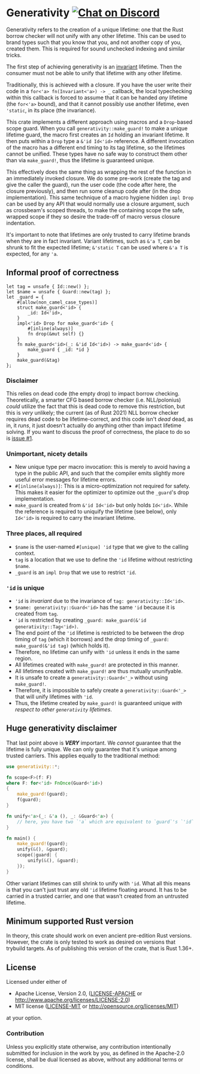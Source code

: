 # Generativity [![Chat on Discord](https://img.shields.io/discord/496481045684944897?style=flat&logo=discord)][Discord]

Generativity refers to the creation of a unique lifetime: one that the Rust
borrow checker will not unify with any other lifetime. This can be used to
brand types such that you know that you, and not another copy of you, created
them. This is required for sound unchecked indexing and similar tricks.

The first step of achieving generativity is an [invariant][variance] lifetime.
Then the consumer must not be able to unify that lifetime with any other lifetime.

Traditionally, this is achieved with a closure. If you have the user write their code in a
`for<'a> fn(Invariant<'a>) -> _` callback, the local typechecking within this callback
is forced to assume that it can be handed _any_ lifetime (the `for<'a>` bound), and that
it cannot possibly use another lifetime, even `'static`, in its place (the invariance).

This crate implements a different approach using macros and a `Drop`-based scope guard.
When you call `generativity::make_guard!` to make a unique lifetime guard, the macro
first creates an `Id` holding an invariant lifetime. It then puts within a `Drop` type
a `&'id Id<'id>` reference. A different invocation of the macro has a different end timing
to its tag lifetime, so the lifetimes cannot be unified. These types have no safe way to
construct them other than via `make_guard!`, thus the lifetime is guaranteed unique.

This effectively does the same thing as wrapping the rest of the function in an
immediately invoked closure. We do some pre-work (create the tag and give the caller the
guard), run the user code (the code after here, the closure previously), and then run
some cleanup code after (in the drop implementation). This same technique of a macro
hygiene hidden `impl Drop` can be used by any API that would normally use a closure
argument, such as crossbeam's scoped threads, to make the containing scope the safe,
wrapped scope if they so desire the trade-off of macro versus closure indentation.

It's important to note that lifetimes are only trusted to carry lifetime brands when they
are in fact invariant. Variant lifetimes, such as `&'a T`, can be shrunk to fit the expected
lifetime; `&'static T` can be used where `&'a T` is expected, for any `'a`.

## Informal proof of correctness

```rust,ignore
let tag = unsafe { Id::new() };
let $name = unsafe { Guard::new(tag) };
let _guard = {
    #[allow(non_camel_case_types)]
    struct make_guard<'id> {
        _id: Id<'id>,
    }
    impl<'id> Drop for make_guard<'id> {
        #[inline(always)]
        fn drop(&mut self) {}
    }
    fn make_guard<'id>(_: &'id Id<'id>) -> make_guard<'id> {
        make_guard { _id: *id }
    }
    make_guard(&tag)
};
```

### Disclaimer

This relies on dead code (the empty drop) to impact borrow checking.
Theoretically, a smarter CFG based borrow checker (i.e. NLL/polonius) *could*
utilize the fact that this is dead code to remove this restriction, but this is
*very* unlikely; the current (as of Rust 2021) NLL borrow checker requires dead
code to be lifetime-correct, and this code isn't *dead* dead, as in, it *runs*,
it just doesn't actually do anything other than impact lifetime solving. If you
want to discuss the proof of correctness, the place to do so is [issue #1].

[issue #1]: https://github.com/CAD97/generativity/issues/1

### Unimportant, nicety details

- New unique type per macro invocation: this is merely to avoid having a type in
  the public API, and such that the compiler emits slightly more useful error
  messages for lifetime errors.
- `#[inline(always)]`: This is a micro-optimization not required for safety.
  This makes it easier for the optimizer to optimize out the `_guard`'s drop
  implementation.
- `make_guard` is created from `&'id Id<'id>` but only holds `Id<'id>`. While
  the reference is required to uniquify the lifetime (see below), only `Id<'id>`
  is required to carry the invariant lifetime.

### Three places, all required

- `$name` is the user-named `#[unique] 'id` type that we give to the calling context.
- `tag` is a location that we use to define the `'id` lifetime without restricting `$name`.
- `_guard` is an `impl Drop` that we use to restrict `'id`.

### `'id` is unique

- `'id` is _invariant_ due to the invariance of `tag: generativity::Id<'id>`.
- `$name: generativity::Guard<'id>` has the same `'id` because it is created from `tag`.
- `'id` is restricted by creating `_guard: make_guard(&'id generativity::Tag<'id>)`.
- The end point of the `'id` lifetime is restricted to be between the drop timing of `tag`
  (which it borrows) and the drop timing of `_guard: make_guard(&'id tag)` (which holds it).
- Therefore, no lifetime can unify with `'id` unless it ends in the same region.
- All lifetimes created with `make_guard!` are protected in this manner.
- All lifetimes created with `make_guard!` are thus mutually ununifyable.
- It is unsafe to create a `generativity::Guard<'_>` without using `make_guard!`.
- Therefore, it is impossible to safely create a `generativity::Guard<'_>` that
  will unify lifetimes with `'id`.
- Thus, the lifetime created by `make_guard!` is guaranteed unique
  _with respect to other `generativity` lifetimes_.

## Huge generativity disclaimer

That last point above is ***VERY*** important. We _cannot_ guarantee that the
lifetime is fully unique. We can only guarantee that it's unique among trusted
carriers. This applies equally to the traditional method:

```rust
use generativity::*;

fn scope<F>(f: F)
where F: for<'id> FnOnce(Guard<'id>)
{
    make_guard!(guard);
    f(guard);
}

fn unify<'a>(_: &'a (), _: &Guard<'a>) {
    // here, you have two `'a` which are equivalent to `guard`'s `'id`
}

fn main() {
    make_guard!(guard);
    unify(&(), &guard);
    scope(|guard| {
        unify(&(), &guard);
    });
}
```

Other variant lifetimes can still shrink to unify with `'id`. What all this
means is that you can't just trust any old `'id` lifetime floating around. It
has to be carried in a trusted carrier, and one that wasn't created from an
untrusted lifetime.

## Minimum supported Rust version

In theory, this crate should work on even ancient pre-edition Rust versions.
However, the crate is only tested to work as desired on versions that trybuild
targets. As of publishing this version of the crate, that is Rust 1.36+.

## License

Licensed under either of

- Apache License, Version 2.0, ([LICENSE-APACHE](LICENSE-APACHE) or <http://www.apache.org/licenses/LICENSE-2.0>)
- MIT license ([LICENSE-MIT](LICENSE-MIT) or <http://opensource.org/licenses/MIT>)

at your option.

### Contribution

Unless you explicitly state otherwise, any contribution intentionally submitted
for inclusion in the work by you, as defined in the Apache-2.0 license, shall
be dual licensed as above, without any additional terms or conditions.

  [Discord]: <https://discord.gg/FuPE9JE>
  [variance]: <https://doc.rust-lang.org/nomicon/subtyping.html#variance>
